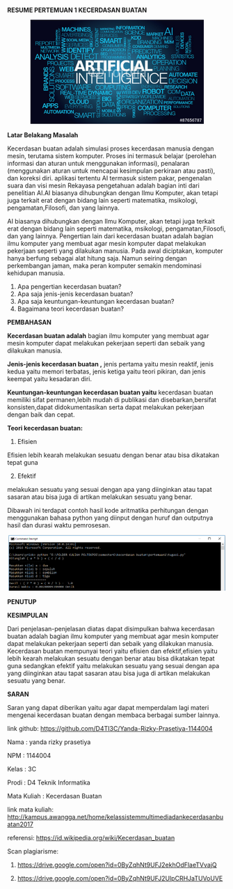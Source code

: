 **RESUME PERTEMUAN 1 KECERDASAN BUATAN**

<p align="center">
  <img src="../../img/1.jpg" width="400px">

**Latar Belakang Masalah**

Kecerdasan buatan adalah simulasi proses kecerdasan manusia dengan mesin, terutama sistem komputer. Proses ini termasuk belajar (perolehan informasi dan aturan untuk menggunakan informasi), penalaran (menggunakan aturan untuk mencapai kesimpulan perkiraan atau pasti), dan koreksi diri. aplikasi tertentu AI termasuk sistem pakar, pengenalan suara dan visi mesin Rekayasa pengetahuan adalah bagian inti dari penelitian AI.AI biasanya dihubungkan dengan Ilmu Komputer, akan tetapi juga terkait erat dengan bidang lain seperti matematika, msikologi, pengamatan,Filosofi, dan yang lainnya.

AI biasanya dihubungkan dengan Ilmu Komputer, akan tetapi juga terkait erat dengan bidang lain seperti matematika, msikologi, pengamatan,Filosofi, dan yang lainnya. Pengertian lain dari kecerdasan buatan adalah bagian ilmu komputer yang membuat agar mesin komputer dapat melakukan pekerjaan seperti yang dilakukan manusia. Pada awal diciptakan, komputer hanya berfung sebagai alat hitung saja. Namun seiring dengan perkembangan jaman, maka peran komputer semakin mendominasi kehidupan manusia.

1. Apa pengertian kecerdasan buatan?
2. Apa saja jenis-jenis kecerdasan buatan?
3. Apa saja keuntungan-keuntungan kecerdasan buatan?
4. Bagaimana teori kecerdasan buatan?

**PEMBAHASAN**

**Kecerdasan buatan adalah** bagian ilmu komputer yang membuat agar mesin komputer dapat melakukan pekerjaan seperti dan sebaik yang dilakukan manusia.

**Jenis-jenis kecerdasan buatan ,** jenis pertama yaitu mesin reaktif, jenis kedua yaitu memori terbatas, jenis ketiga yaitu teori pikiran, dan jenis keempat yaitu kesadaran diri.

**Keuntungan-keuntungan kecerdasan buatan yaitu** kecerdasan buatan memiliki sifat permanen,lebih mudah di publikasi dan disebarkan,bersifat konsisten,dapat didokumentasikan serta dapat melakukan pekerjaan dengan baik dan cepat.

**Teori kecerdasan buatan:**

1. Efisien

Efisien lebih kearah melakukan sesuatu dengan benar atau bisa dikatakan tepat guna

2. Efektif

melakukan sesuatu yang sesuai dengan apa yang diinginkan atau tapat sasaran atau bisa juga di artikan melakukan sesuatu yang benar.

Dibawah ini terdapat contoh hasil kode aritmatika perhitungan dengan menggunakan bahasa python yang diinput dengan huruf dan outputnya hasil dan durasi waktu pemrosesan.

<p align="center">
  <img src="../../img/cm.PNG" width="500px">

**PENUTUP**

**KESIMPULAN**

Dari penjelasan-penjelasan diatas dapat disimpulkan bahwa kecerdasan buatan adalah bagian ilmu komputer yang membuat agar mesin komputer dapat melakukan pekerjaan seperti dan sebaik yang dilakukan manusia. Kecerdasan  buatan  mempunyai teori yaitu efisien dan efektif,efisien yaitu lebih kearah melakukan sesuatu dengan benar atau bisa dikatakan tepat guna sedangkan efektif yaitu melakukan sesuatu yang sesuai dengan apa yang diinginkan atau tapat sasaran atau bisa juga di artikan melakukan sesuatu yang benar.

**SARAN**

Saran yang dapat diberikan yaitu agar dapat memperdalam lagi materi mengenai kecerdasan buatan dengan membaca berbagai sumber lainnya.

link github: https://github.com/D4TI3C/Yanda-Rizky-Prasetiya-1144004

Nama : yanda rizky prasetiya

NPM : 1144004

Kelas : 3C

Prodi : D4 Teknik Informatika

Mata Kuliah : Kecerdasan Buatan

link mata kuliah: http://kampus.awangga.net/home/kelassistemmultimediadankecerdasanbuatan2017

referensi: https://id.wikipedia.org/wiki/Kecerdasan_buatan

Scan plagiarisme:

1. https://drive.google.com/open?id=0ByZqhNt9UFJ2ekhOdFlaeTVvajQ

2. https://drive.google.com/open?id=0ByZqhNt9UFJ2UlpCRHJaTUVoUVE